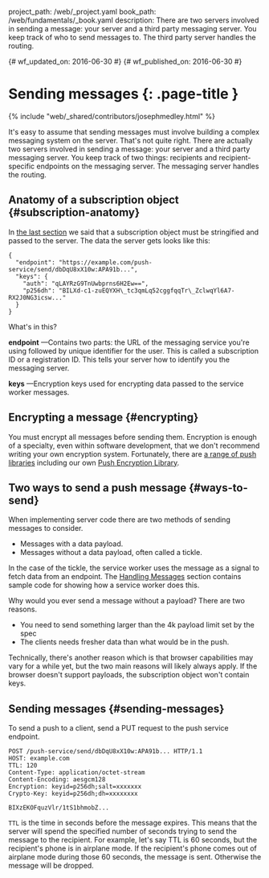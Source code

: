 project_path: /web/_project.yaml
book_path: /web/fundamentals/_book.yaml
description: There are two servers involved in sending a message: your server and a third party messaging server. You keep track of who to send messages to. The third party server handles the routing.


{# wf_updated_on: 2016-06-30 #}
{# wf_published_on: 2016-06-30 #}

# Sending messages {: .page-title }

{% include "web/_shared/contributors/josephmedley.html" %}

It's easy to assume that sending messages must involve
building a complex messaging system on the server. That's not quite right. There
are actually two servers involved in sending a message: your server and a third
party messaging server. You keep track of two things: recipients and recipient-
specific endpoints on the messaging server. The messaging server handles the
routing. 


## Anatomy of a subscription object {#subscription-anatomy}

In [the last section](permissions-subscriptions#passing-subscription) we said
that a subscription object must be stringified and passed to the server. The
data the server gets looks like this:


    {
      "endpoint": "https://example.com/push-service/send/dbDqU8xX10w:APA91b...",
      "keys": {
        "auth": "qLAYRzG9TnUwbprns6H2Ew==",
        "p256dh": "BILXd-c1-zuEQYXH\_tc3qmLq52cggfqqTr\_ZclwqYl6A7-RX2J0NG3icsw..."
      }
    }
    

What's in this?

**endpoint** —Contains two parts: the URL of the messaging service you're using
followed by unique identifier for the user. This is called a subscription ID or
a registration ID. This tells your server how to identify you the messaging
server.

**keys** —Encryption keys used for encrypting data passed to the service worker
messages.

## Encrypting a message {#encrypting}

You must encrypt all messages before sending them. Encryption is enough of a
specialty, even within software development, that we don't recommend writing
your own encryption system. Fortunately, there are [a range of push
libraries](https://github.com/web-push-libs) including our own [Push Encryption
Library](https://github.com/GoogleChrome/web-push-encryption).

## Two ways to send a push message {#ways-to-send}

When implementing server code there are two methods of sending messages to
consider.

* Messages with a data payload.
* Messages without a data payload, often called a tickle.

In the case of the tickle, the service worker uses the message as a signal to
fetch data from an endpoint. The [Handling Messages](handling-messages) section
contains sample code for showing how a service worker does this.

Why would you ever send a message without a payload? There are two reasons.

* You need to send something larger than the 4k payload limit set by the spec
* The clients needs fresher data than what would be in the push.

Technically, there's another reason which is that browser capabilities may vary
for a while yet, but the two main reasons will likely always apply. If the
browser doesn't support payloads, the subscription object won't contain keys.

## Sending messages {#sending-messages}

To send a push to a client, send a PUT request to the push service endpoint.

    POST /push-service/send/dbDqU8xX10w:APA91b... HTTP/1.1
    HOST: example.com
    TTL: 120
    Content-Type: application/octet-stream
    Content-Encoding: aesgcm128
    Encryption: keyid=p256dh;salt=xxxxxxx
    Crypto-Key: keyid=p256dh;dh=xxxxxxxx

    BIXzEKOFquzVlr/1tS1bhmobZ...

`TTL` is the time in seconds before the message expires. This means that the
server will spend the specified number of seconds trying to send the message to
the recipient. For example, let's say TTL is 60 seconds, but the recipient's
phone is in airplane mode. If the recipient's phone comes out of airplane mode
during those 60 seconds, the message is sent. Otherwise the message will be
dropped.
